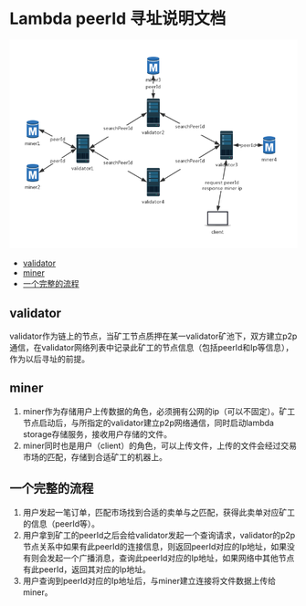 # Lambda peerId 寻址说明文档

![avatar](img/peerId.jpg)

* [validator](#validator)
* [miner](#miner)
* [一个完整的流程](#一个完整的流程)


## validator
validator作为链上的节点，当矿工节点质押在某一validator矿池下，双方建立p2p通信，在validator网络列表中记录此矿工的节点信息（包括peerId和Ip等信息），作为以后寻址的前提。

## miner
1. miner作为存储用户上传数据的角色，必须拥有公网的ip（可以不固定）。矿工节点启动后，与所指定的validator建立p2p网络通信，同时启动lambda storage存储服务，接收用户存储的文件。
2. miner同时也是用户（client）的角色，可以上传文件，上传的文件会经过交易市场的匹配，存储到合适矿工的机器上。

## 一个完整的流程
1. 用户发起一笔订单，匹配市场找到合适的卖单与之匹配，获得此卖单对应矿工的信息（peerId等）。
2. 用户拿到矿工的peerId之后会给validator发起一个查询请求，validator的p2p节点关系中如果有此peerId的连接信息，则返回peerId对应的Ip地址，如果没有则会发起一个广播消息，查询此peerId对应的Ip地址，如果网络中其他节点有此peerId，返回其对应的Ip地址。
3. 用户查询到peerId对应的Ip地址后，与miner建立连接将文件数据上传给miner。











